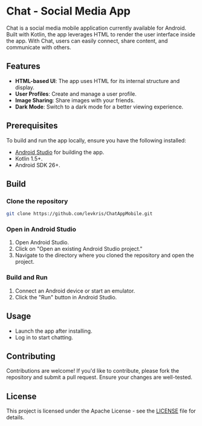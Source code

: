 # Chat - Social Media App

Chat is a social media mobile application currently available for Android. Built with Kotlin, the app leverages HTML to render the user interface inside the app. With Chat, users can easily connect, share content, and communicate with others.

## Features

- **HTML-based UI**: The app uses HTML for its internal structure and display.
- **User Profiles**: Create and manage a user profile.
- **Image Sharing**: Share images with your friends.
- **Dark Mode**: Switch to a dark mode for a better viewing experience.

## Prerequisites

To build and run the app locally, ensure you have the following installed:

- [Android Studio](https://developer.android.com/studio) for building the app.
- Kotlin 1.5+.
- Android SDK 26+.

## Build

### Clone the repository

```bash
git clone https://github.com/levkris/ChatAppMobile.git
```

### Open in Android Studio

1. Open Android Studio.
2. Click on "Open an existing Android Studio project."
3. Navigate to the directory where you cloned the repository and open the project.

### Build and Run

1. Connect an Android device or start an emulator.
2. Click the "Run" button in Android Studio.

## Usage

- Launch the app after installing.
- Log in to start chatting.

## Contributing

Contributions are welcome! If you'd like to contribute, please fork the repository and submit a pull request. Ensure your changes are well-tested.

## License

This project is licensed under the Apache License - see the [LICENSE](LICENSE) file for details.
